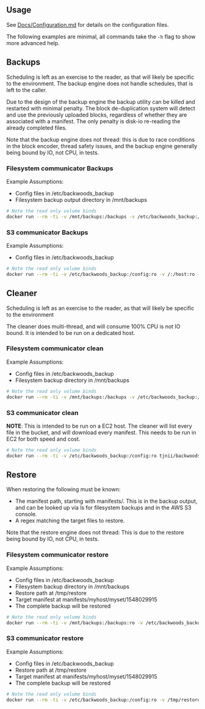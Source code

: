 Usage
-----

See [Docs/Configuration.md](Docs/Configuration.md) for details on the configuration files.

The following examples are minimal, all commands take the ```-h``` flag to show more advanced help.

Backups
-------

Scheduling is left as an exercise to the reader, as that will likely be specific to the environment.
The backup engine does not handle schedules, that is left to the caller.

Due to the design of the backup engine the backup utility can be killed and restarted with minimal penalty.
The block de-duplication system will detect and use the previously uploaded blocks, regardless of whether they are associated with a manifest.
The only penalty is disk-io re-reading the already completed files.

Note that the backup engine does not thread: this is due to race conditions in the block encoder, thread safety issues, and the backup engine generally being bound by IO, not CPU, in tests.

### Filesystem communicator Backups

Example Assumptions:
- Config files in /etc/backwoods_backup
- Filesystem backup output directory in /mnt/backups

```bash
# Note the read only volume binds
docker run --rm -ti -v /mnt/backups:/backups -v /etc/backwoods_backup:/config:ro -v /:/host:ro --tmpfs /ramdisk tjnii/backwoods-backup:latest backup -f /config/backup_config.yml
```

### S3 communicator Backups

Example Assumptions:
- Config files in /etc/backwoods_backup

```bash
# Note the read only volume binds
docker run --rm -ti -v /etc/backwoods_backup:/config:ro -v /:/host:ro --tmpfs /ramdisk tjnii/backwoods-backup:latest backup -f /config/backup_config.yml
```

Cleaner
-------

Scheduling is left as an exercise to the reader, as that will likely be specific to the environment

The cleaner does multi-thread, and will consume 100% CPU is not IO bound.
It is intended to be run on a dedicated host.

### Filesystem communicator clean

Example Assumptions:
- Config files in /etc/backwoods_backup
- Filesystem backup directory in /mnt/backups

```bash
# Note the read only volume binds
docker run --rm -ti -v /mnt/backups:/backups -v /etc/backwoods_backup:/config:ro tjnii/backwoods-backup:latest clean -f /config/cleaner_config.yml
```

### S3 communicator clean

**NOTE**: This is intended to be run on a EC2 host.
The cleaner will list every file in the bucket, and will download every manifest.
This needs to be run in EC2 for both speed and cost.

```bash
# Note the read only volume binds
docker run --rm -ti -v /etc/backwoods_backup:/config:ro tjnii/backwoods-backup:latest clean -f /config/cleaner_config.yml
```

Restore
-------

When restoring the following must be known:

- The manifest path, starting with manifests/.  This is in the backup output, and can be looked up via ls for filesystem backups and in the AWS S3 console.
- A regex matching the target files to restore.

Note that the restore engine does not thread: This is due to the restore being bound by IO, not CPU, in tests.

### Filesystem communicator restore

Example Assumptions:
- Config files in /etc/backwoods_backup
- Filesystem backup directory in /mnt/backups
- Restore path at /tmp/restore
- Target manifest at manifests/myhost/myset/1548029915
- The complete backup will be restored

```bash
# Note the read only volume binds
docker run --rm -ti -v /mnt/backups:/backups:ro -v /etc/backwoods_backup:/config:ro -v /tmp/restore:/restore tjnii/backwoods-backup:latest -f /config/restore_config.yml -t '.*' -o /restore -m manifests/myhost/myset/1548029915
```

### S3 communicator restore

Example Assumptions:
- Config files in /etc/backwoods_backup
- Restore path at /tmp/restore
- Target manifest at manifests/myhost/myset/1548029915
- The complete backup will be restored

```bash
# Note the read only volume binds
docker run --rm -ti -v /etc/backwoods_backup:/config:ro -v /tmp/restore:/restore tjnii/backwoods-backup:latest -f /config/restore_config.yml -t '.*' -o /restore -m manifests/myhost/myset/1548029915
```
